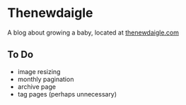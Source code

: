# Thenewdaigle

A blog about growing a baby, located at [thenewdaigle.com](http://thenewdaigle.com)

## To Do

- image resizing
- monthly pagination
- archive page
- tag pages (perhaps unnecessary)